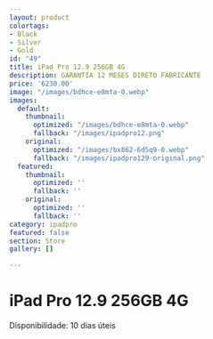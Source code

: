 ```yaml
---
layout: product
colortags:
- Black
- Silver
- Gold
id: "49"
title: iPad Pro 12.9 256GB 4G
description: GARANTIA 12 MESES DIRETO FABRICANTE
price: '6230.00'
image: "/images/bdhce-e8mta-0.webp"
images:
  default:
    thumbnail:
      optimized: "/images/bdhce-e8mta-0.webp"
      fallback: "/images/ipadpro12.png"
    original:
      optimized: "/images/bx862-6d5q9-0.webp"
      fallback: "/images/ipadpro129-original.png"
  featured:
    thumbnail:
      optimized: ''
      fallback: ''
    original:
      optimized: ''
      fallback: ''
category: ipadpro
featured: false
section: Store
gallery: []

---
```

# iPad Pro 12.9 256GB 4G

Disponibilidade: 10 dias úteis